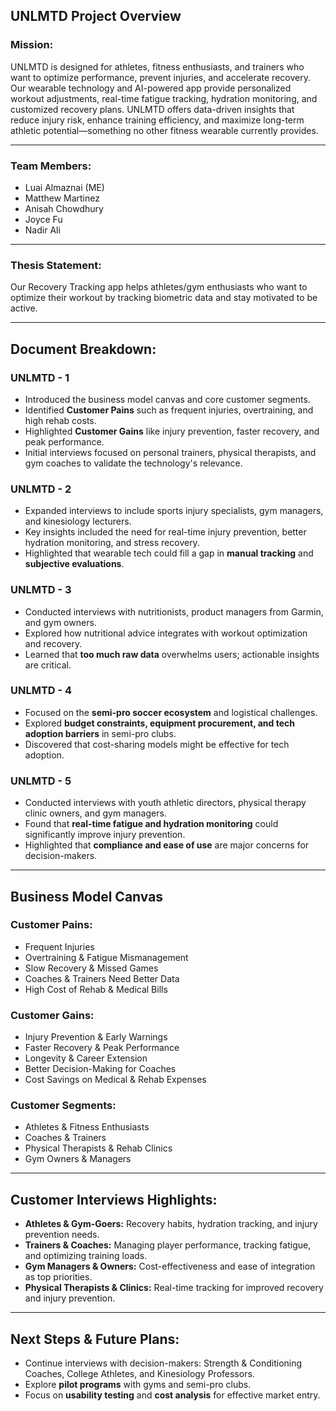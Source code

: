 ## UNLMTD Project Overview

### Mission:

UNLMTD is designed for athletes, fitness enthusiasts, and trainers who want to optimize performance, prevent injuries, and accelerate recovery. Our wearable technology and AI-powered app provide personalized workout adjustments, real-time fatigue tracking, hydration monitoring, and customized recovery plans. UNLMTD offers data-driven insights that reduce injury risk, enhance training efficiency, and maximize long-term athletic potential—something no other fitness wearable currently provides.

---

### Team Members:

* Luai Almaznai (ME)
* Matthew Martinez
* Anisah Chowdhury
* Joyce Fu
* Nadir Ali
---

### Thesis Statement:

Our Recovery Tracking app helps athletes/gym enthusiasts who want to optimize their workout by tracking biometric data and stay motivated to be active.

---

## Document Breakdown:

### UNLMTD - 1

* Introduced the business model canvas and core customer segments.
* Identified **Customer Pains** such as frequent injuries, overtraining, and high rehab costs.
* Highlighted **Customer Gains** like injury prevention, faster recovery, and peak performance.
* Initial interviews focused on personal trainers, physical therapists, and gym coaches to validate the technology's relevance.

### UNLMTD - 2

* Expanded interviews to include sports injury specialists, gym managers, and kinesiology lecturers.
* Key insights included the need for real-time injury prevention, better hydration monitoring, and stress recovery.
* Highlighted that wearable tech could fill a gap in **manual tracking** and **subjective evaluations**.

### UNLMTD - 3

* Conducted interviews with nutritionists, product managers from Garmin, and gym owners.
* Explored how nutritional advice integrates with workout optimization and recovery.
* Learned that **too much raw data** overwhelms users; actionable insights are critical.

### UNLMTD - 4

* Focused on the **semi-pro soccer ecosystem** and logistical challenges.
* Explored **budget constraints, equipment procurement, and tech adoption barriers** in semi-pro clubs.
* Discovered that cost-sharing models might be effective for tech adoption.

### UNLMTD - 5

* Conducted interviews with youth athletic directors, physical therapy clinic owners, and gym managers.
* Found that **real-time fatigue and hydration monitoring** could significantly improve injury prevention.
* Highlighted that **compliance and ease of use** are major concerns for decision-makers.

---

## Business Model Canvas

### Customer Pains:

* Frequent Injuries
* Overtraining & Fatigue Mismanagement
* Slow Recovery & Missed Games
* Coaches & Trainers Need Better Data
* High Cost of Rehab & Medical Bills

### Customer Gains:

* Injury Prevention & Early Warnings
* Faster Recovery & Peak Performance
* Longevity & Career Extension
* Better Decision-Making for Coaches
* Cost Savings on Medical & Rehab Expenses

### Customer Segments:

* Athletes & Fitness Enthusiasts
* Coaches & Trainers
* Physical Therapists & Rehab Clinics
* Gym Owners & Managers

---

## Customer Interviews Highlights:

* **Athletes & Gym-Goers:** Recovery habits, hydration tracking, and injury prevention needs.
* **Trainers & Coaches:** Managing player performance, tracking fatigue, and optimizing training loads.
* **Gym Managers & Owners:** Cost-effectiveness and ease of integration as top priorities.
* **Physical Therapists & Clinics:** Real-time tracking for improved recovery and injury prevention.

---

## Next Steps & Future Plans:

* Continue interviews with decision-makers: Strength & Conditioning Coaches, College Athletes, and Kinesiology Professors.
* Explore **pilot programs** with gyms and semi-pro clubs.
* Focus on **usability testing** and **cost analysis** for effective market entry.

